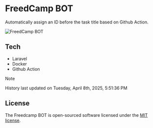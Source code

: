 # FreedCamp BOT

Automatically assign an ID before the task title based on Github Action.

![FreedCamp BOT](https://repository-images.githubusercontent.com/737932867/7d34798b-2680-471c-b089-a78a718d3d6a)

## Tech

- Laravel
- Docker
- Github Action

> [!NOTE]  
> History last updated on Tuesday, April 8th, 2025, 5:51:36 PM

## License

The Freedcamp BOT is open-sourced software licensed under the [MIT license](https://opensource.org/licenses/MIT).

